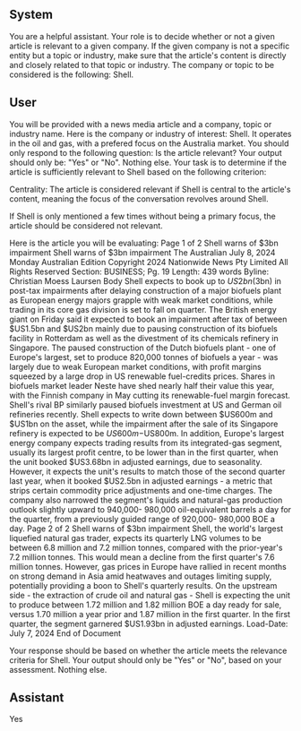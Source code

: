 ## System

You are a helpful assistant. Your role is to decide whether or not a given article is relevant to a given company. If the given company is not a specific entity but a topic or industry, make sure that the article's content is directly and closely related to that topic or industry. The company or topic to be considered is the following: Shell.

## User


You will be provided with a news media article and a company, topic or industry name. Here is the company or industry of interest: Shell. It operates in the oil and gas, with a prefered focus on the Australia market. You should only respond to the following question: Is the article relevant? Your output should only be: "Yes" or "No". Nothing else. Your task is to determine if the article is sufficiently relevant to Shell based on the following criterion:

Centrality: The article is considered relevant if Shell is central to the article's content, meaning the focus of the conversation revolves around Shell.

If Shell is only mentioned a few times without being a primary focus, the article should be considered not relevant.

Here is the article you will be evaluating: Page 1 of 2
Shell warns of $3bn impairment
Shell warns of $3bn impairment
The Australian
July 8, 2024 Monday
Australian Edition
Copyright 2024 Nationwide News Pty Limited All Rights Reserved
Section: BUSINESS; Pg. 19
Length: 439 words
Byline: Christian Moess Laursen
Body
Shell expects to book up to $US2bn ($3bn) in post-tax impairments after delaying construction of a major biofuels 
plant as European energy majors grapple with weak market conditions, while trading in its core gas division is set to 
fall on quarter.
The British energy giant on Friday said it expected to book an impairment after tax of between $US1.5bn and 
$US2bn mainly due to pausing construction of its biofuels facility in Rotterdam as well as the divestment of its 
chemicals refinery in Singapore.
The paused construction of the Dutch biofuels plant - one of Europe's largest, set to produce 820,000 tonnes of 
biofuels a year - was largely due to weak European market conditions, with profit margins squeezed by a large drop 
in US renewable fuel-credits prices.
Shares in biofuels market leader Neste have shed nearly half their value this year, with the Finnish company in May 
cutting its renewable-fuel margin forecast. Shell's rival BP similarly paused biofuels investment at US and German 
oil refineries recently.
Shell expects to write down between $US600m and $US1bn on the asset, while the impairment after the sale of its 
Singapore refinery is expected to be $US600m-$US800m.
In addition, Europe's largest energy company expects trading results from its integrated-gas segment, usually its 
largest profit centre, to be lower than in the first quarter, when the unit booked $US3.68bn in adjusted earnings, due 
to seasonality.
However, it expects the unit's results to match those of the second quarter last year, when it booked $US2.5bn in 
adjusted earnings - a metric that strips certain commodity price adjustments and one-time charges.
The company also narrowed the segment's liquids and natural-gas production outlook slightly upward to 940,000- 
980,000 oil-equivalent barrels a day for the quarter, from a previously guided range of 920,000- 980,000 BOE a 
day.
Page 2 of 2
Shell warns of $3bn impairment
Shell, the world's largest liquefied natural gas trader, expects its quarterly LNG volumes to be between 6.8 million 
and 7.2 million tonnes, compared with the prior-year's 7.2 million tonnes.
This would mean a decline from the first quarter's 7.6 million tonnes. However, gas prices in Europe have rallied in 
recent months on strong demand in Asia amid heatwaves and outages limiting supply, potentially providing a boon 
to Shell's quarterly results.
On the upstream side - the extraction of crude oil and natural gas - Shell is expecting the unit to produce between 
1.72 million and 1.82 million BOE a day ready for sale, versus 1.70 million a year prior and 1.87 million in the first 
quarter. In the first quarter, the segment garnered $US1.93bn in adjusted earnings.
Load-Date: July 7, 2024
End of Document

Your response should be based on whether the article meets the relevance criteria for Shell.
Your output should only be "Yes" or "No", based on your assessment. Nothing else.
            

## Assistant

Yes

